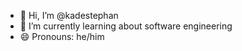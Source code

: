 - 👋 Hi, I’m @kadestephan
- 🌱 I’m currently learning about software engineering
- 😄 Pronouns: he/him

<!---
kadestephan/kadestephan is a ✨ special ✨ repository because its `README.md` (this file) appears on your GitHub profile.
You can click the Preview link to take a look at your changes.
--->
